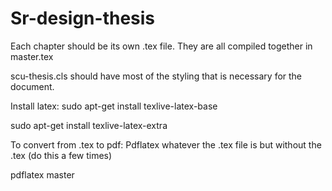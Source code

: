 # Sr-design-thesis

Each chapter should be its own .tex file.
They are all compiled together in master.tex

scu-thesis.cls should have most of the styling that is necessary for the document.

Install latex:
sudo apt-get install texlive-latex-base


sudo apt-get install texlive-latex-extra


To convert from .tex to pdf:
Pdflatex  whatever the .tex file is but without the .tex  (do this a few times)


pdflatex master

